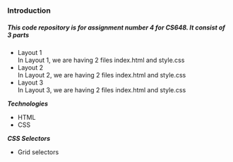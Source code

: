 <h3 class="code-line" data-line-start=0 data-line-end=1 ><a id="Introduction_0"></a>Introduction</h3>
<h5 class="code-line" data-line-start=2 data-line-end=3 ><a id="This_code_repository_is_for_assignment_number_4_for_CS648_It_consist_of_3_parts_2"></a>This code repository is for assignment number 4 for CS648. It consist of 3 parts</h5>
<ul>
<li class="has-line-data" data-line-start="5" data-line-end="7">Layout 1<br>
In Layout 1, we are having 2 files index.html and style.css</li>
<li class="has-line-data" data-line-start="7" data-line-end="9">Layout 2<br>
In Layout 2, we are having 2 files index.html and style.css</li>
<li class="has-line-data" data-line-start="9" data-line-end="11">Layout 3<br>
In Layout 3, we are having 2 files index.html and style.css</li>
</ul>
<p class="has-line-data" data-line-start="13" data-line-end="14"><strong><em>Technologies</em></strong></p>
<ul>
<li class="has-line-data" data-line-start="14" data-line-end="15">HTML</li>
<li class="has-line-data" data-line-start="15" data-line-end="16">CSS</li>
</ul>
<p class="has-line-data" data-line-start="18" data-line-end="19"><strong><em>CSS Selectors</em></strong></p>
<ul>
<li class="has-line-data" data-line-start="19" data-line-end="20">Grid selectors</li>
</ul>